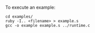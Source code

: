 To execute an example:

```
cd examples/
ruby -I.. <filename> > example.s
gcc -o example example.s ../runtime.c
```
